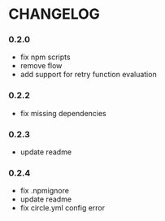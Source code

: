 # CHANGELOG

### 0.2.0
 - fix npm scripts
 - remove flow
 - add support for retry function evaluation

### 0.2.2
 - fix missing dependencies

### 0.2.3
 - update readme

### 0.2.4
 - fix .npmignore
 - update readme
 - fix circle.yml config error
